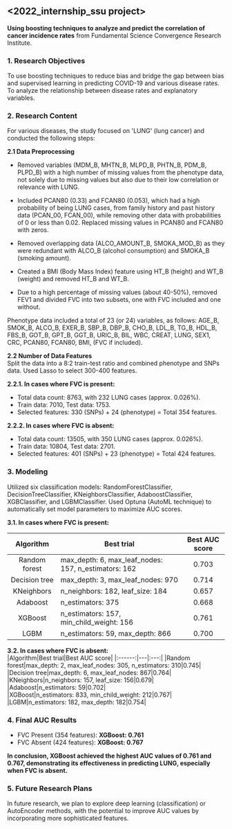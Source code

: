 ## <2022_internship_ssu project>   
**Using boosting techniques to analyze and predict the correlation of cancer incidence rates** from Fundamental Science Convergence Research Institute.
   
### **1. Research Objectives**   
To use boosting techniques to reduce bias and bridge the gap between bias and supervised learning in predicting COVID-19 and various disease rates.  
To analyze the relationship between disease rates and explanatory variables.  
   
### **2. Research Content**   
For various diseases, the study focused on 'LUNG' (lung cancer) and conducted the following steps:   
   
**2.1 Data Preprocessing**
- Removed variables (MDM_B, MHTN_B, MLPD_B, PHTN_B, PDM_B, PLPD_B) with a high number of missing values from the phenotype data, not solely due to missing values but also due to their low correlation or relevance with LUNG.  

- Included PCAN80 (0.33) and FCAN80 (0.053), which had a high probability of being LUNG cases, from family history and past history data (PCAN_00, FCAN_00), while removing other data with probabilities of 0 or less than 0.02. Replaced missing values in PCAN80 and FCAN80 with zeros.  

- Removed overlapping data (ALCO_AMOUNT_B, SMOKA_MOD_B) as they were redundant with ALCO_B (alcohol consumption) and SMOKA_B (smoking amount).

- Created a BMI (Body Mass Index) feature using HT_B (height) and WT_B (weight) and removed HT_B and WT_B.  
- Due to a high percentage of missing values (about 40-50%), removed FEV1 and divided FVC into two subsets, one with FVC included and one without.  

Phenotype data included a total of 23 (or 24) variables, as follows:
AGE_B, SMOK_B, ALCO_B, EXER_B, SBP_B, DBP_B, CHO_B, LDL_B, TG_B, HDL_B, FBS_B, GOT_B, GPT_B, GGT_B, URIC_B, BIL, WBC, CREAT, LUNG, SEX1, CRC, PCAN80, FCAN80, BMI, (FVC if included).

**2.2 Number of Data Features**  
Split the data into a 8:2 train-test ratio and combined phenotype and SNPs data. Used Lasso to select 300-400 features.    

**2.2.1. In cases where FVC is present:**   
- Total data count: 8763, with 232 LUNG cases (approx. 0.026%).   
- Train data: 7010, Test data: 1753.   
- Selected features: 330 (SNPs) + 24 (phenotype) = Total 354 features.    

**2.2.2. In cases where FVC is absent:**    
- Total data count: 13505, with 350 LUNG cases (approx. 0.026%).     
- Train data: 10804, Test data: 2701.      
- Selected features: 401 (SNPs) + 23 (phenotype) = Total 424 features.        

### **3. Modeling**      
Utilized six classification models: RandomForestClassifier, DecisionTreeClassifier, KNeighborsClassifier, AdaboostClassifier, XGBClassifier, and LGBMClassifier. Used Optuna (AutoML technique) to automatically set model parameters to maximize AUC scores.    

**3.1. In cases where FVC is present:**   

|Algorithm|Best trial|Best AUC score|
|:------:|---|:---:|
|Random forest|max_depth: 6, max_leaf_nodes: 157, n_estimators: 162|0.703|    
|Decision tree|max_depth: 3, max_leaf_nodes: 970|0.714|    
|KNeighbors|n_neighbors: 182, leaf_size: 184|0.657|    
|Adaboost|n_estimators: 375|0.668|    
|XGBoost|n_estimators: 157, min_child_weight: 156|0.761|    
|LGBM|n_estimators: 59, max_depth: 866|0.700|     
     
**3.2. In cases where FVC is absent:**    
|Algorithm|Best trial|Best AUC score|
|:------:|---|:---:|
|Random forest|max_depth: 2, max_leaf_nodes: 305, n_estimators: 310|0.745|    
|Decision tree|max_depth: 6, max_leaf_nodes: 867|0.764|     
|KNeighbors|n_neighbors: 157, leaf_size: 156|0.679|     
|Adaboost|n_estimators: 59|0.702|     
|XGBoost|n_estimators: 833, min_child_weight: 212|0.767|     
|LGBM|n_estimators: 182, max_depth: 182|0.754|     

### **4. Final AUC Results**    
- FVC Present (354 features): **XGBoost: 0.761**     
- FVC Absent (424 features): **XGBoost: 0.767**
    
**In conclusion, XGBoost achieved the highest AUC values of 0.761 and 0.767, demonstrating its effectiveness in predicting LUNG, especially when FVC is absent.**   

### **5. Future Research Plans**   

In future research, we plan to explore deep learning (classification) or AutoEncoder methods, with the potential to improve AUC values by incorporating more sophisticated features.
